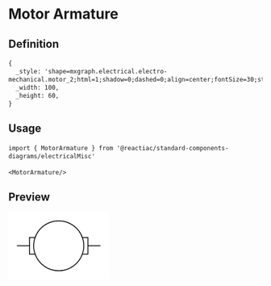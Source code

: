 # Motor Armature

## Definition

```
{
  _style: 'shape=mxgraph.electrical.electro-mechanical.motor_2;html=1;shadow=0;dashed=0;align=center;fontSize=30;strokeWidth=1;',
  _width: 100,
  _height: 60,
}
```

## Usage

```
import { MotorArmature } from '@reactiac/standard-components-diagrams/electricalMisc'

<MotorArmature/>
```

## Preview

<img src="./motor-armature.png" width="200"/>
